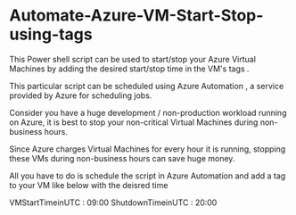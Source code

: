 # Automate-Azure-VM-Start-Stop-using-tags
This Power shell script can be used to start/stop your Azure Virtual Machines by adding the desired start/stop time in the VM's tags .


This particular script can be scheduled using Azure Automation , a service provided by Azure for scheduling jobs.

Consider you have a huge development / non-production workload running on Azure, it is best to stop your non-critical Virtual Machines during non-business hours. 

Since Azure charges Virtual Machines for every hour it is running, stopping these VMs during non-business hours can save huge money.

All you have to do is schedule the script in Azure Automation and add a tag to your VM like below with the deisred time

VMStartTimeinUTC : 09:00
ShutdownTimeinUTC : 20:00

